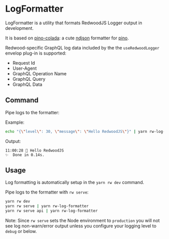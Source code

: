 # LogFormatter

LogFormatter is a utility that formats RedwoodJS Logger output in development.

It is based on [pino-colada](https://github.com/lrlna/pino-colada/blob/master/README.md): a cute [ndjson](http://ndjson.org) formatter for [pino](https://github.com/pinojs/pino).

Redwood-specific GraphQL log data included by the the `useRedwoodLogger` envelop plug-in is supported:

- Request Id
- User-Agent
- GraphQL Operation Name
- GraphQL Query
- GraphQL Data

## Command

Pipe logs to the formatter:

Example:

```bash
echo "{\"level\": 30, \"message\": \"Hello RedwoodJS\"}" | yarn rw-log-formatter
```

Output:

```terminal
11:00:28 🌲 Hello RedwoodJS
✨  Done in 0.14s.
```

## Usage

Log formatting is automatically setup in the `yarn rw dev` command.

Pipe logs to the formatter with `rw serve`:

```bash
yarn rw dev
yarn rw serve | yarn rw-log-formatter
yarn rw serve api | yarn rw-log-formatter
```

Note: Since `rw serve` sets the Node environment to `production` you will not see log non-warn/error output unless you configure your logging level to `debug` or below.
